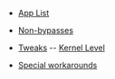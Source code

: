 - [App List](README.md)

- [Non-bypasses](tools/non-bypasses.md)
- [Tweaks](tools/tweaks.md)
--  [Kernel Level](tools/kernel-level.md)
- [Special workarounds](special-workarounds.md)
